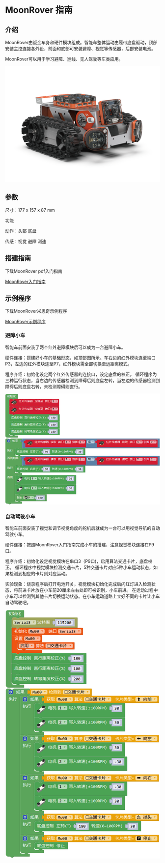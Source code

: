 # MoonRover 指南

## 介绍
MoonRover由钣金车身和硬件模块组成。智能车整体运动由履带底盘驱动，顶部安装主控连接各外设，前面和底部可安装避障、视觉等传感器，后部安装电池。

MoonRover可以用于学习避障、巡线、无人驾驶等车类应用。

![](./images/render_MoonRover.png)

## 参数

尺寸：177 x 157 x 87 mm

功能

动作：头部 底盘

传感：视觉 避障 测速

## 搭建指南

下载MoonRover pdf入门指南

[MoonRover入门指南](https://github.com/mu-opensource/Morpx-docs/raw/master/MoonBot/MoonBot_Structure/docs/MoonRover_Get_Started_20190729.pdf)

## 示例程序

下载MoonRover米思奇示例程序

[MoonRover示例程序](https://github.com/mu-opensource/Morpx-docs/raw/master/MoonBot/MoonBot_Structure/sources/Mixly_example_MoonRover.zip)

### 避障小车

智能车前面安装了两个红外避障模块后可以成为一台避障小车。

硬件连接：搭建好小车的基础形态，如顶部图所示。车右边的红外模块连至端口P3，左边的红外模块连至P7，红外模块需全部切换至远距离模式。

程序介绍：初始化设定两个红外传感器的连接口，设定底盘的校正。
循环程序为三种运行状态，当右边的传感器检测到障碍后则底盘左转，当左边的传感器检测到障碍后则底盘右转，未检测障碍则直行。

![](./images/Mixly_MoonRover_avoidObstacle.png)

### 自动驾驶小车

智能车前面安装了视觉和调节视觉角度的舵机后就成为一台可以用视觉导航的自动驾驶小车。

硬件连接：按照MoonRover入门指南完成小车的搭建，注意视觉模块连接在P9口。

程序介绍：初始化设定视觉模块在串口3（P9口)，启用算法交通卡片，底盘校正。
循环程序中视觉模块检测交通卡片，5种交通卡片对应5种小车运动状态，如果检测到相应的卡片则对应运动。

实验现象：烧录程序后打开电池开关，视觉模块初始化完成后闪红灯进入检测状态，将前进卡片放在小车前20厘米左右处即可被识别，小车前进。
在运动过程中小车可以检测到其他卡片切换运动状态。在小车运动道路上立好不同的卡片让小车自动驾驶吧。

![](./images/Mixly_MoonRover_autoDrive.png)
